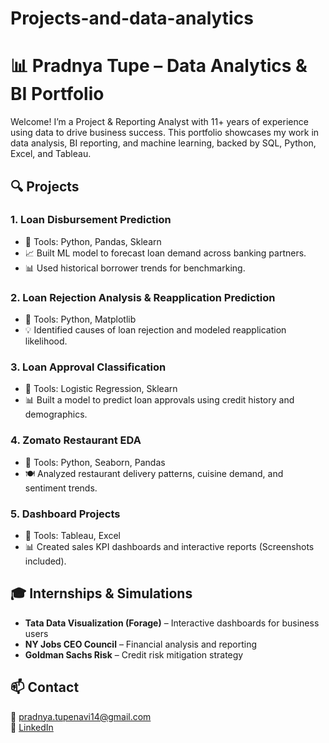 # Projects-and-data-analytics
# 📊 Pradnya Tupe – Data Analytics & BI Portfolio

Welcome! I’m a Project & Reporting Analyst with 11+ years of experience using data to drive business success. This portfolio showcases my work in data analysis, BI reporting, and machine learning, backed by SQL, Python, Excel, and Tableau.

## 🔍 Projects

### 1. Loan Disbursement Prediction
- 🔧 Tools: Python, Pandas, Sklearn
- 📈 Built ML model to forecast loan demand across banking partners.
- 📊 Used historical borrower trends for benchmarking.

### 2. Loan Rejection Analysis & Reapplication Prediction
- 🔧 Tools: Python, Matplotlib
- 💡 Identified causes of loan rejection and modeled reapplication likelihood.

### 3. Loan Approval Classification
- 🔧 Tools: Logistic Regression, Sklearn
- 📊 Built a model to predict loan approvals using credit history and demographics.

### 4. Zomato Restaurant EDA
- 🔧 Tools: Python, Seaborn, Pandas
- 🍽️ Analyzed restaurant delivery patterns, cuisine demand, and sentiment trends.

### 5. Dashboard Projects
- 🔧 Tools: Tableau, Excel
- 📊 Created sales KPI dashboards and interactive reports (Screenshots included).

## 🎓 Internships & Simulations
- **Tata Data Visualization (Forage)** – Interactive dashboards for business users
- **NY Jobs CEO Council** – Financial analysis and reporting
- **Goldman Sachs Risk** – Credit risk mitigation strategy

## 📫 Contact
📧 pradnya.tupenavi14@gmail.com  
🔗 [LinkedIn](https://www.linkedin.com/in/your-profile)  
